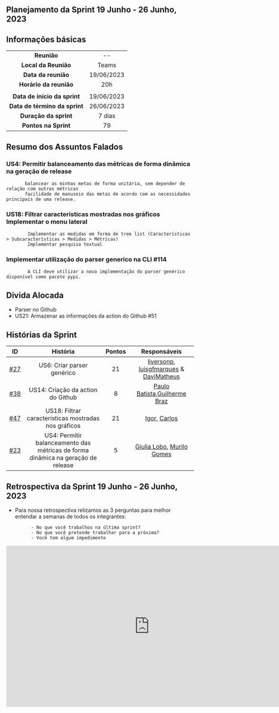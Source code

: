 ## Planejamento da Sprint 19 Junho - 26 Junho, 2023


##  Informações básicas

| | |
|:--:|:--:|
|**Reunião**|--|
|**Local da Reunião**|Teams|
|**Data da reunião**|19/06/2023|
|**Horário da reunião**|20h|
||||
|**Data de início da sprint**|19/06/2023|
|**Data de término da sprint**|26/06/2023|
|**Duração da sprint**|7 dias|
|**Pontos na Sprint**|79|  


## Resumo dos Assuntos Falados

### US4: Permitir balanceamento das métricas de forma dinâmica na geração de release 
           balancear as minhas metas de forma unitária, sem depender de relação com outras métricas
           facilidade de manuseio das metas de acordo com as necessidades principais de uma release.


### US18: Filtrar características mostradas nos gráficos             Implementar o menu lateral

            Implementar as medidas em forma de tree list (Características > Subcaracterísticas > Medidas > Métricas)
            Implementar pesquisa textual

### Implementar utilização do parser generico na CLI #114

            A CLI deve utilizar a nova implementação do parser genérico disponível como pacote pypi.


##  Divida Alocada

* Parser no Github
* US21: Armazenar as informações da action do Github #51

##  Histórias da Sprint

 |ID|História|Pontos|Responsáveis|
|:-:|:-----:|:----:|:----------:|
|[#27](https://github.com/fga-eps-mds/2023-1-MeasureSoftGram-Doc/issues/27)| US6: Criar parser genérico  |21|[liversonp](https://github.com/liversonp), [luisgfmarques](https://github.com/luisgfmarques) & [DaviMatheus](https://github.com/DaviMatheus)|
| [#38](https://github.com/fga-eps-mds/2023-1-MeasureSoftGram-Doc/issues/38) | US14: Criação da action do Github  | 8  | [Paulo Batista](https://github.com/higton),[Guilherme Braz](https://github.com/GuilhermeBraz) |
| [#47](https://github.com/fga-eps-mds/2023-1-MeasureSoftGram-Doc/issues/47) | US18: Filtrar características mostradas nos gráficos | 21 | [Igor](https://github.com/igorq937), [Carlos](https://github.com/CarlosFiuza) |
| [#23](https://github.com/fga-eps-mds/2023-1-MeasureSoftGram-Doc/issues/23) | US4: Permitir balanceamento das métricas de forma dinâmica na geração de release | 5 | [Giulia Lobo](https://github.com/Giuulob89), [Murilo Gomes](https://github.com/murilogds) |

## Retrospectiva da Sprint 19 Junho - 26 Junho, 2023

- Para nossa retrospectiva relizamos as 3 perguntas para melhor entendar a semanas de todos os integrantes:

            - No que você trabalhou na última sprint?
            - No que você pretende trabalhar para a próxima?
            - Você tem algum impedimento

<iframe width="768" height="432" src="https://miro.com/app/live-embed/uXjVM_BQLvs=/?moveToViewport=-2957,-1549,4986,2343&embedId=710374206052" frameborder="0" scrolling="no" allow="fullscreen; clipboard-read; clipboard-write" allowfullscreen></iframe> 